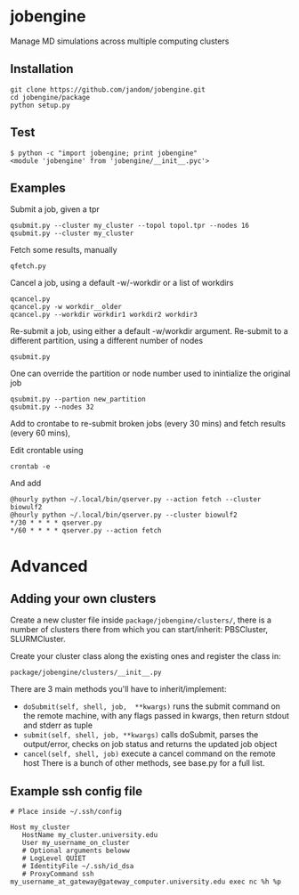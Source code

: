 jobengine
=========

Manage MD simulations across multiple computing clusters

Installation
------------

    git clone https://github.com/jandom/jobengine.git
    cd jobengine/package
    python setup.py

Test
----

    $ python -c "import jobengine; print jobengine"
    <module 'jobengine' from 'jobengine/__init__.pyc'>

Examples
--------

Submit a job, given a tpr

    qsubmit.py --cluster my_cluster --topol topol.tpr --nodes 16
    qsubmit.py --cluster my_cluster 

Fetch some results, manually

    qfetch.py
    
Cancel a job, using a default -w/-workdir or a list of workdirs

    qcancel.py 
    qcancel.py -w workdir__older
    qcancel.py --workdir workdir1 workdir2 workdir3   

Re-submit a job, using either a default -w/workdir argument. Re-submit to a different partition, using a different number of nodes

    qsubmit.py 

One can override the partition or node number used to inintialize the original job 

    qsubmit.py --partion new_partition
    qsubmit.py --nodes 32
    
Add to crontabe to re-submit broken jobs (every 30 mins) and fetch results (every 60 mins),     

Edit crontable using 

    crontab -e

And add 

    @hourly python ~/.local/bin/qserver.py --action fetch --cluster biowulf2
    @hourly python ~/.local/bin/qserver.py --cluster biowulf2
    */30 * * * * qserver.py
    */60 * * * * qserver.py --action fetch    

Advanced
========

Adding your own clusters
------------------------

Create a new cluster file inside `package/jobengine/clusters/`, there is a number of clusters there from which you can start/inherit: PBSCluster, SLURMCluster. 

Create your cluster class along the existing ones and register the class in:

    package/jobengine/clusters/__init__.py

There are 3 main methods you'll have to inherit/implement:
* `doSubmit(self, shell, job,  **kwargs)` runs the submit command on the remote machine, with any flags passed in kwargs, then return stdout and stderr as tuple 
* `submit(self, shell, job, **kwargs)` calls doSubmit, parses the output/error, checks on job status and returns the updated job object
* `cancel(self, shell, job)` execute a cancel command on the remote host
There is a bunch of other methods, see base.py for a full list.


Example ssh config file
-----------------------

```
# Place inside ~/.ssh/config

Host my_cluster
   HostName my_cluster.university.edu
   User my_username_on_cluster
   # Optional arguments beloww
   # LogLevel QUIET
   # IdentityFile ~/.ssh/id_dsa
   # ProxyCommand ssh my_username_at_gateway@gateway_computer.university.edu exec nc %h %p
```

